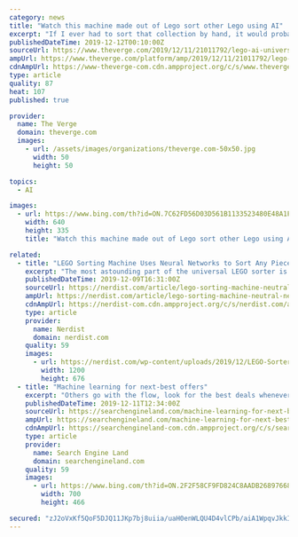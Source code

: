 ```yaml
---
category: news
title: "Watch this machine made out of Lego sort other Lego using AI"
excerpt: "If I ever had to sort that collection by hand, it would probably take me the better part of the next 20 years — but perhaps I could use this AI-powered Lego sorting machine that’s made in large part out of more than 10,000 Lego bricks (via ExtremeTech). Dubbed the “Universal Lego Sorting Machine” by its creator, Daniel West, it’s a ..."
publishedDateTime: 2019-12-12T00:10:00Z
sourceUrl: https://www.theverge.com/2019/12/11/21011792/lego-ai-universal-sorting-machine
ampUrl: https://www.theverge.com/platform/amp/2019/12/11/21011792/lego-ai-universal-sorting-machine
cdnAmpUrl: https://www-theverge-com.cdn.ampproject.org/c/s/www.theverge.com/platform/amp/2019/12/11/21011792/lego-ai-universal-sorting-machine
type: article
quality: 87
heat: 107
published: true

provider:
  name: The Verge
  domain: theverge.com
  images:
    - url: /assets/images/organizations/theverge.com-50x50.jpg
      width: 50
      height: 50

topics:
  - AI

images:
  - url: https://www.bing.com/th?id=ON.7C62FD56D03D561B1133523480E48A1F
    width: 640
    height: 335
    title: "Watch this machine made out of Lego sort other Lego using AI"

related:
  - title: "LEGO Sorting Machine Uses Neural Networks to Sort Any Piece"
    excerpt: "The most astounding part of the universal LEGO sorter is its use of artificial intelligence, specifically machine learning, and even more specifically, convolutional neural networks. West describes in more detail how the neural networks work in the video ..."
    publishedDateTime: 2019-12-09T16:31:00Z
    sourceUrl: https://nerdist.com/article/lego-sorting-machine-neutral-networks/
    ampUrl: https://nerdist.com/article/lego-sorting-machine-neutral-networks/?amp
    cdnAmpUrl: https://nerdist-com.cdn.ampproject.org/c/s/nerdist.com/article/lego-sorting-machine-neutral-networks/?amp
    type: article
    provider:
      name: Nerdist
      domain: nerdist.com
    quality: 59
    images:
      - url: https://nerdist.com/wp-content/uploads/2019/12/LEGO-Sorter-Feature-Image-12062019.jpg
        width: 1200
        height: 676
  - title: "Machine learning for next-best offers"
    excerpt: "Others go with the flow, look for the best deals whenever they find some time to shop, not even looking at the brands or what they chose in the past. So why not train a machine learning model to predict the next purchase a given customer will make and estimate when this transaction will take place? There are two approaches to the challenge of ..."
    publishedDateTime: 2019-12-11T12:34:00Z
    sourceUrl: https://searchengineland.com/machine-learning-for-next-best-offers-326110
    ampUrl: https://searchengineland.com/machine-learning-for-next-best-offers-326110/amp
    cdnAmpUrl: https://searchengineland-com.cdn.ampproject.org/c/s/searchengineland.com/machine-learning-for-next-best-offers-326110/amp
    type: article
    provider:
      name: Search Engine Land
      domain: searchengineland.com
    quality: 59
    images:
      - url: https://www.bing.com/th?id=ON.2F2F58CF9FD824C8AADB268976688168
        width: 700
        height: 466

secured: "zJ2oVxKf5QoF5DJQ11JKp7bj8uiia/uaH0enWLQU4D4vlCPb/aiA1WpqvJkkIqu8aCUDk82uWnh4qLBaLvZeyoC5MM11zizJKeMTH3QKG94SMSGAli252gCVOyx59EJRJG0OJYYaohRfvENpVDK1Zi3mYcJDcTSiqDi6y3bQqvuG4QOx37vQ0O6My78NuiP/WODgwSrAkop4k5Keammulr3rbFf7/cHQhaoBAfvv2v+vqi8+5gPAq3l2t57fETosvnj+hNcAIg3iaznaeWaBpw==;hIVipEWFOzCE1CECbFcTKA=="
---
```


